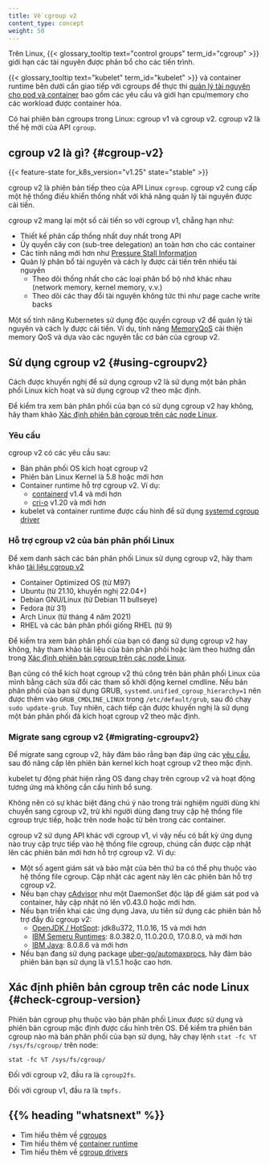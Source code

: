 ```yaml
---
title: Về cgroup v2
content_type: concept
weight: 50
---
```


<!-- overview -->

Trên Linux, {{< glossary_tooltip text="control groups" term_id="cgroup" >}}
giới hạn các tài nguyên được phân bổ cho các tiến trình.

{{< glossary_tooltip text="kubelet" term_id="kubelet" >}} và
container runtime bên dưới cần giao tiếp với cgroups để thực thi
[quản lý tài nguyên cho pod và container](/docs/concepts/configuration/manage-resources-containers/) bao gồm
các yêu cầu và giới hạn cpu/memory cho các workload được container hóa.

Có hai phiên bản cgroups trong Linux: cgroup v1 và cgroup v2. cgroup v2 là
thế hệ mới của API `cgroup`.

<!-- body -->

## cgroup v2 là gì? {#cgroup-v2}
{{< feature-state for_k8s_version="v1.25" state="stable" >}}

cgroup v2 là phiên bản tiếp theo của API Linux `cgroup`. cgroup v2 cung cấp một
hệ thống điều khiển thống nhất với khả năng quản lý tài nguyên
được cải tiến.

cgroup v2 mang lại một số cải tiến so với cgroup v1, chẳng hạn như:

- Thiết kế phân cấp thống nhất duy nhất trong API
- Ủy quyền cây con (sub-tree delegation) an toàn hơn cho các container
- Các tính năng mới hơn như [Pressure Stall Information](https://www.kernel.org/doc/html/latest/accounting/psi.html)
- Quản lý phân bổ tài nguyên và cách ly được cải tiến trên nhiều tài nguyên
  - Theo dõi thống nhất cho các loại phân bổ bộ nhớ khác nhau (network memory, kernel memory, v.v.)
  - Theo dõi các thay đổi tài nguyên không tức thì như page cache write backs

Một số tính năng Kubernetes sử dụng độc quyền cgroup v2 để quản lý tài nguyên
và cách ly được cải tiến. Ví dụ, tính năng
[MemoryQoS](/docs/concepts/workloads/pods/pod-qos/#memory-qos-with-cgroup-v2) cải thiện memory QoS
và dựa vào các nguyên tắc cơ bản của cgroup v2.

## Sử dụng cgroup v2 {#using-cgroupv2}

Cách được khuyến nghị để sử dụng cgroup v2 là sử dụng một bản phân phối Linux
kích hoạt và sử dụng cgroup v2 theo mặc định.

Để kiểm tra xem bản phân phối của bạn có sử dụng cgroup v2 hay không, hãy tham khảo [Xác định phiên bản cgroup trên các node Linux](#check-cgroup-version).

### Yêu cầu

cgroup v2 có các yêu cầu sau:

* Bản phân phối OS kích hoạt cgroup v2
* Phiên bản Linux Kernel là 5.8 hoặc mới hơn
* Container runtime hỗ trợ cgroup v2. Ví dụ:
  * [containerd](https://containerd.io/) v1.4 và mới hơn
  * [cri-o](https://cri-o.io/) v1.20 và mới hơn
* kubelet và container runtime được cấu hình để sử dụng [systemd cgroup driver](/docs/setup/production-environment/container-runtimes#systemd-cgroup-driver)

### Hỗ trợ cgroup v2 của bản phân phối Linux

Để xem danh sách các bản phân phối Linux sử dụng cgroup v2, hãy tham khảo [tài liệu cgroup v2](https://github.com/opencontainers/runc/blob/main/docs/cgroup-v2.md)

<!-- the list should be kept in sync with https://github.com/opencontainers/runc/blob/main/docs/cgroup-v2.md -->
* Container Optimized OS (từ M97)
* Ubuntu (từ 21.10, khuyến nghị 22.04+)
* Debian GNU/Linux (từ Debian 11 bullseye)
* Fedora (từ 31)
* Arch Linux (từ tháng 4 năm 2021)
* RHEL và các bản phân phối giống RHEL (từ 9)

Để kiểm tra xem bản phân phối của bạn có đang sử dụng cgroup v2 hay không, hãy tham khảo
tài liệu của bản phân phối hoặc làm theo hướng dẫn trong [Xác định phiên bản cgroup trên các node Linux](#check-cgroup-version).

Bạn cũng có thể kích hoạt cgroup v2 thủ công trên bản phân phối Linux của mình bằng cách sửa đổi
các tham số khởi động kernel cmdline. Nếu bản phân phối của bạn sử dụng GRUB,
`systemd.unified_cgroup_hierarchy=1` nên được thêm vào `GRUB_CMDLINE_LINUX`
trong `/etc/default/grub`, sau đó chạy `sudo update-grub`. Tuy nhiên,
cách tiếp cận được khuyến nghị là sử dụng một bản phân phối đã kích hoạt cgroup v2 theo
mặc định.

### Migrate sang cgroup v2 {#migrating-cgroupv2}

Để migrate sang cgroup v2, hãy đảm bảo rằng bạn đáp ứng các [yêu cầu](#requirements), sau đó nâng cấp
lên phiên bản kernel kích hoạt cgroup v2 theo mặc định.

kubelet tự động phát hiện rằng OS đang chạy trên cgroup v2 và
hoạt động tương ứng mà không cần cấu hình bổ sung.

Không nên có sự khác biệt đáng chú ý nào trong trải nghiệm người dùng khi
chuyển sang cgroup v2, trừ khi người dùng đang truy cập hệ thống file cgroup
trực tiếp, hoặc trên node hoặc từ bên trong các container.

cgroup v2 sử dụng API khác với cgroup v1, vì vậy nếu có bất kỳ
ứng dụng nào truy cập trực tiếp vào hệ thống file cgroup, chúng cần được
cập nhật lên các phiên bản mới hơn hỗ trợ cgroup v2. Ví dụ:

* Một số agent giám sát và bảo mật của bên thứ ba có thể phụ thuộc vào hệ thống file cgroup.
 Cập nhật các agent này lên các phiên bản hỗ trợ cgroup v2.
* Nếu bạn chạy [cAdvisor](https://github.com/google/cadvisor) như một
 DaemonSet độc lập để giám sát pod và container, hãy cập nhật nó lên v0.43.0 hoặc mới hơn.
* Nếu bạn triển khai các ứng dụng Java, ưu tiên sử dụng các phiên bản hỗ trợ đầy đủ cgroup v2:
    * [OpenJDK / HotSpot](https://bugs.openjdk.org/browse/JDK-8230305): jdk8u372, 11.0.16, 15 và mới hơn
    * [IBM Semeru Runtimes](https://www.ibm.com/support/pages/apar/IJ46681): 8.0.382.0, 11.0.20.0, 17.0.8.0, và mới hơn
    * [IBM Java](https://www.ibm.com/support/pages/apar/IJ46681): 8.0.8.6 và mới hơn
* Nếu bạn đang sử dụng package [uber-go/automaxprocs](https://github.com/uber-go/automaxprocs), hãy đảm bảo
  phiên bản bạn sử dụng là v1.5.1 hoặc cao hơn.

## Xác định phiên bản cgroup trên các node Linux {#check-cgroup-version}

Phiên bản cgroup phụ thuộc vào bản phân phối Linux được sử dụng và
phiên bản cgroup mặc định được cấu hình trên OS. Để kiểm tra phiên bản cgroup nào mà
bản phân phối của bạn sử dụng, hãy chạy lệnh `stat -fc %T /sys/fs/cgroup/` trên
node:

```shell
stat -fc %T /sys/fs/cgroup/
```

Đối với cgroup v2, đầu ra là `cgroup2fs`.

Đối với cgroup v1, đầu ra là `tmpfs.`

## {{% heading "whatsnext" %}}

- Tìm hiểu thêm về [cgroups](https://man7.org/linux/man-pages/man7/cgroups.7.html)
- Tìm hiểu thêm về [container runtime](/docs/concepts/architecture/cri)
- Tìm hiểu thêm về [cgroup drivers](/docs/setup/production-environment/container-runtimes#cgroup-drivers)
